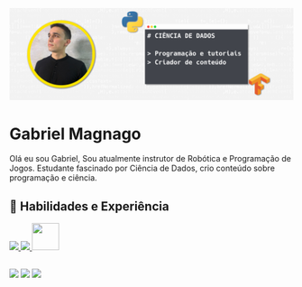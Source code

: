 ![Design and Development](https://github.com/GabrielMagnagoDev/GabrielMagnagoDev/blob/main/Github_pic.png)

# Gabriel Magnago
Olá eu sou Gabriel, Sou atualmente instrutor de Robótica e Programação de Jogos. Estudante fascinado por Ciência de Dados, crio conteúdo sobre programação e ciência.

## 🚀 Habilidades e Experiência
<p align="left"> 
    <a href="https://www.python.org" target="_blank"> <img src="https://img.icons8.com/color/48/000000/python.png"/> </a>    
    <a href="https://git-scm.com/" target="_blank"> <img src="https://img.icons8.com/color/48/000000/git.png"/> </a> 
    <a href="https://www.jenkins.io" target="_blank"> <img src="https://upload.wikimedia.org/wikipedia/commons/1/18/ISO_C%2B%2B_Logo.svg" width="48" height="48"/> </a> 
</p>
  

##
<div> 
  <a href="https://www.youtube.com/channel/UC8Ms6D9H6p8Y60g8ShxnwAA" target="_blank"><img src="https://img.shields.io/badge/YouTube-FF0000?style=for-the-badge&logo=youtube&logoColor=white" target="_blank"></a>
  <a href="https://www.instagram.com/gabriel.magnago" target="_blank"><img src="https://img.shields.io/badge/-Instagram-%23E4405F?style=for-the-badge&logo=instagram&logoColor=white" target="_blank"></a>
  <a href=" www.linkedin.com/in/gabriel-magnago-alves" target="_blank"><img src="https://img.shields.io/badge/-LinkedIn-%230077B5?style=for-the-badge&logo=linkedin&logoColor=white" target="_blank"></a>  
</div>

